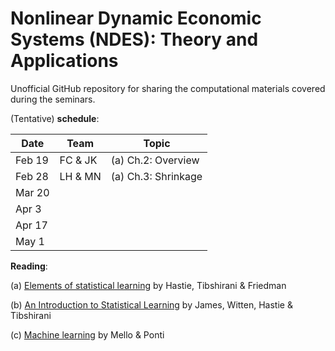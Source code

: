 # Nonlinear Dynamic Economic Systems (NDES): Theory and Applications 
Unofficial GitHub repository for sharing the computational materials covered during the seminars. 

(Tentative) **schedule**:

|Date   | Team    | Topic               |
|-------|---------|---------------------|
|Feb 19 | FC & JK | (a) Ch.2: Overview  |
|Feb 28 | LH & MN | (a) Ch.3: Shrinkage |
|Mar 20 |         |                     |
|Apr 3  |         |                     |
|Apr 17 |         |                     |  
|May 1  |         |                     |


**Reading**: 

(a) [Elements of statistical learning](https://web.stanford.edu/~hastie/ElemStatLearn/) by Hastie, Tibshirani & Friedman

(b) [An Introduction to Statistical Learning](https://www-bcf.usc.edu/~gareth/ISL/ISLR%20First%20Printing.pdf) by James, Witten, Hastie & Tibshirani

(c) [Machine learning](https://www.springer.com/us/book/9783319949888) by Mello & Ponti
